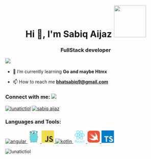 
<p align="top">
<h1 align="center">Hi 👋, I'm Sabiq Aijaz
<img height="100" width="100" src="https://user-images.githubusercontent.com/74038190/227779362-cacda485-cab4-4e28-8a27-a4d2a918a7ac.gif"/>
</h1>


</p>
<h3 align="center"> FullStack developer </h3>

![](https://user-images.githubusercontent.com/74038190/225813708-98b745f2-7d22-48cf-9150-083f1b00d6c9.gif )

- 🌱 I’m currently learning **Go and maybe Htmx**

- 📫 How to reach me **bhatsabiq9@gmail.com**

<h3 align="left">
  Connect with me:
  <img height="50" weidth="50" src="https://user-images.githubusercontent.com/74038190/216655848-cf4d7bed-52aa-4740-8c67-1832472051ec.gif"/>

</h3>
<p align="left">
<a href="https://twitter.com/lunatictiol" target="blank"><img align="center" src="https://raw.githubusercontent.com/rahuldkjain/github-profile-readme-generator/master/src/images/icons/Social/twitter.svg" alt="lunatictiol" height="30" width="40" /></a>
<a href="https://linkedin.com/in/sabiq-aijaz-515a121bb/" target="blank"><img align="center" src="https://raw.githubusercontent.com/rahuldkjain/github-profile-readme-generator/master/src/images/icons/Social/linked-in-alt.svg" alt="sabiq aijaz" height="30" width="40" /></a>
</p>

<h3 align="left">Languages and Tools:</h3>

<p align="left"> <a href="https://angular.io" target="_blank" rel="noreferrer"> <img src="https://angular.io/assets/images/logos/angular/angular.svg" alt="angular" width="40" height="40"/> </a> <a href="https://golang.org" target="_blank" rel="noreferrer"> <img src="https://raw.githubusercontent.com/devicons/devicon/master/icons/go/go-original.svg" alt="go" width="40" height="40"/> </a> <a href="https://developer.mozilla.org/en-US/docs/Web/JavaScript" target="_blank" rel="noreferrer"> <img src="https://raw.githubusercontent.com/devicons/devicon/master/icons/javascript/javascript-original.svg" alt="javascript" width="40" height="40"/> </a> <a href="https://kotlinlang.org" target="_blank" rel="noreferrer"> <img src="https://www.vectorlogo.zone/logos/kotlinlang/kotlinlang-icon.svg" alt="kotlin" width="40" height="40"/> </a> <a href="https://reactjs.org/" target="_blank" rel="noreferrer"> <img src="https://raw.githubusercontent.com/devicons/devicon/master/icons/react/react-original-wordmark.svg" alt="react" width="40" height="40"/> </a> <a href="https://developer.apple.com/swift/" target="_blank" rel="noreferrer"> <img src="https://raw.githubusercontent.com/devicons/devicon/master/icons/swift/swift-original.svg" alt="swift" width="40" height="40"/> </a> <a href="https://www.typescriptlang.org/" target="_blank" rel="noreferrer"> <img src="https://raw.githubusercontent.com/devicons/devicon/master/icons/typescript/typescript-original.svg" alt="typescript" width="40" height="40"/> </a> </p>

<p><img align="center" src="https://github-readme-stats.vercel.app/api/top-langs?username=lunatictiol&show_icons=true&locale=en&layout=compact" alt="lunatictiol" /></p>
